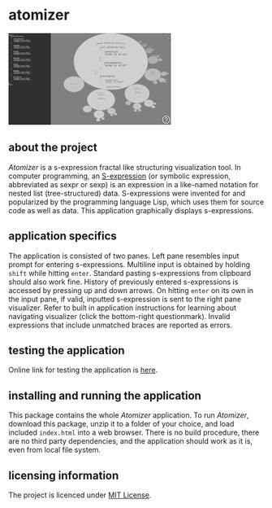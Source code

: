 # atomizer

![](media/ssh-320-atomizer.png)

## about the project

*Atomizer* is a s-expression fractal like structuring visualization tool. In computer programming, an [S-expression](https://en.wikipedia.org/wiki/S-expression) (or symbolic expression, abbreviated as sexpr or sexp) is an expression in a like-named notation for nested list (tree-structured) data. S-expressions were invented for and popularized by the programming language Lisp, which uses them for source code as well as data. This application graphically displays s-expressions.

## application specifics

The application is consisted of two panes. Left pane resembles input prompt for entering s-expressions. Multiline input is obtained by holding `shift` while hitting `enter`. Standard pasting s-expressions from clipboard should also work fine. History of previously entered s-expressions is accessed by pressing up and down arrows. On hitting `enter` on its own in the input pane, if valid, inputted s-expression is sent to the right pane visualizer. Refer to built in application instructions for learning about navigating visualizer (click the bottom-right questionmark). Invalid expressions that include unmatched braces are reported as errors.

## testing the application

Online link for testing the application is [here](contrast-zone.github.io/atomizer/).

## installing and running the application

This package contains the whole *Atomizer* application. To run *Atomizer*, download this package, unzip it to a folder of your choice, and load included `index.html` into a web browser. There is no build procedure, there are no third party dependencies, and the application should work as it is, even from local file system.

## licensing information

The project is licenced under [MIT License](LICENSE).

